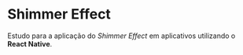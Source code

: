 # Shimmer Effect

Estudo para a aplicação do *Shimmer Effect* em aplicativos utilizando o  **React Native**.